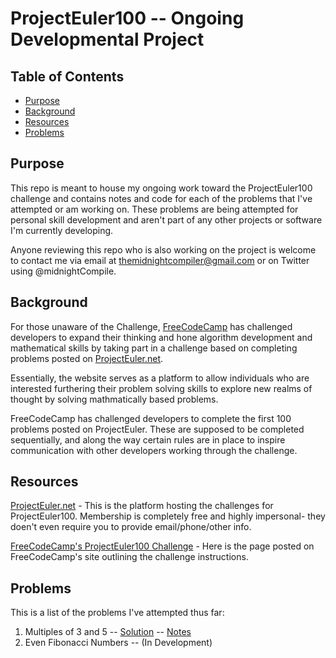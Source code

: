 # ProjectEuler100 -- Ongoing Developmental Project

## Table of Contents
* [Purpose](#overview)
* [Background](#background)
* [Resources](#resources)
* [Problems](#Problems)


## Purpose
This repo is meant to house my ongoing work toward the ProjectEuler100 challenge and contains notes and code for each of the problems that I've attempted or am working on. These problems are being attempted for personal skill development and aren't part of any other projects or software I'm currently developing.

Anyone reviewing this repo who is also working on the project is welcome to contact me via email at themidnightcompiler@gmail.com or on Twitter using @midnightCompile.


## Background
For those unaware of the Challenge, [FreeCodeCamp](https://www.freecodecamp.org/) has challenged developers to expand their thinking and hone algorithm development and mathematical skills by taking part in a challenge based on completing problems posted on [ProjectEuler.net](https://projecteuler.net/about). 

Essentially, the website serves as a platform to allow individuals who are interested furthering their problem solving skills to explore new realms of thought by solving mathmatically based problems. 

FreeCodeCamp has challenged developers to complete the first 100 problems posted on ProjectEuler. These are supposed to be completed sequentially, and along the way certain rules are in place to inspire communication with other developers working through the challenge.


## Resources
[ProjectEuler.net](https://projecteuler.net/about) - This is the platform hosting the challenges for ProjectEuler100. Membership is completely free and highly impersonal- they doen't even require you to provide email/phone/other info.

[FreeCodeCamp's ProjectEuler100 Challenge](https://www.freecodecamp.org/news/projecteuler100-coding-challenge-competitive-programming/) - Here is the page posted on FreeCodeCamp's site outlining the challenge instructions.


## Problems
This is a list of the problems I've attempted thus far:

001. Multiples of 3 and 5 -- [Solution](/001_multiples_of_3_and_5.py) -- [Notes](/001_multiples_of_3_and_5_notes.md)
002. Even Fibonacci Numbers -- (In Development)